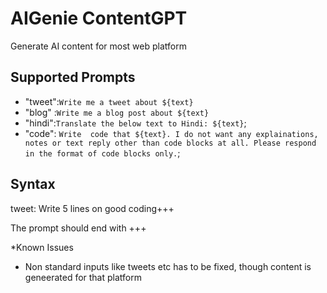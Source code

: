 # AIGenie ContentGPT

Generate AI content for most web platform 

## Supported Prompts

  - "tweet":`Write me a tweet about ${text}`
  - "blog" :`Write me a blog post about ${text}`
  - "hindi":`Translate the below text to Hindi: ${text}`;
  - "code": `Write  code that ${text}. I do not want any explainations, notes or text reply other than code blocks at all. Please respond in the format of code blocks only.`;


## Syntax
tweet: Write 5 lines on good coding+++

The prompt should end with +++
        
*Known Issues
- Non standard inputs like tweets etc has to be fixed, though content is geneerated for that platform